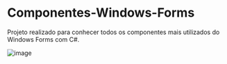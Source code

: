 # Componentes-Windows-Forms

Projeto realizado para conhecer todos os componentes mais utilizados do Windows Forms com C#.

![image](https://user-images.githubusercontent.com/77514117/118051615-afecf200-b357-11eb-85a8-ee73e999d6d5.png)
